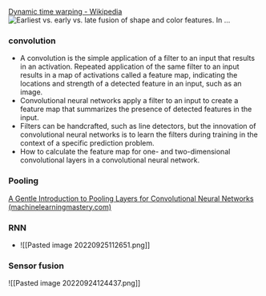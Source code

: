 
[Dynamic time warping - Wikipedia](https://en.wikipedia.org/wiki/Dynamic_time_warping)![Earliest vs. early vs. late fusion of shape and color features. In ...](https://www.researchgate.net/publication/314028101/figure/fig2/AS:465655439859713@1488032316366/Earliest-vs-early-vs-late-fusion-of-shape-and-color-features-In-the-earliest-fusion.png)

### convolution 
- A convolution is the simple application of a filter to an input that results in an activation. Repeated application of the same filter to an input results in a map of activations called a feature map, indicating the locations and strength of a detected feature in an input, such as an image.
- Convolutional neural networks apply a filter to an input to create a feature map that summarizes the presence of detected features in the input.
- Filters can be handcrafted, such as line detectors, but the innovation of convolutional neural networks is to learn the filters during training in the context of a specific prediction problem.
- How to calculate the feature map for one- and two-dimensional convolutional layers in a convolutional neural network.

### Pooling 
[A Gentle Introduction to Pooling Layers for Convolutional Neural Networks (machinelearningmastery.com)](https://machinelearningmastery.com/pooling-layers-for-convolutional-neural-networks/)


### RNN
- ![[Pasted image 20220925112651.png]]

### Sensor fusion
![[Pasted image 20220924124437.png]]